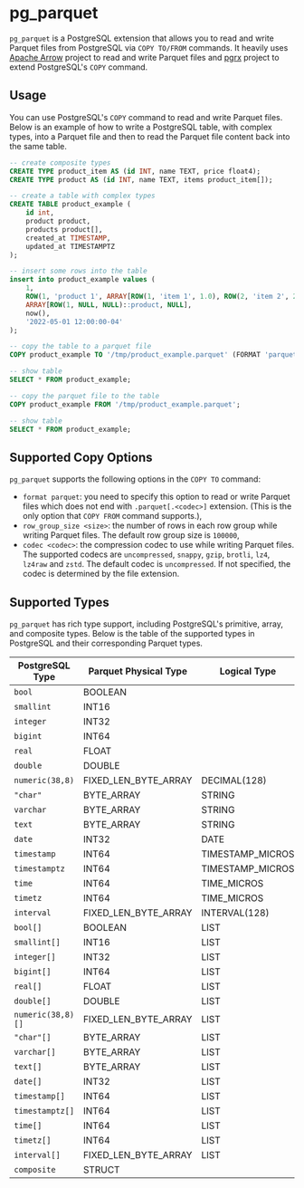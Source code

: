 # pg_parquet
`pg_parquet` is a PostgreSQL extension that allows you to read and write Parquet files from PostgreSQL via `COPY TO/FROM` commands. It heavily uses [Apache Arrow](https://arrow.apache.org/rust/arrow/) project to read and write Parquet files and [pgrx](https://github.com/pgcentralfoundation/pgrx) project to extend PostgreSQL's `COPY` command.

## Usage
You can use PostgreSQL's `COPY` command to read and write Parquet files. Below is an example of how to write a PostgreSQL table, with complex types, into a Parquet file and then to read the Parquet file content back into the same table.

```sql
-- create composite types
CREATE TYPE product_item AS (id INT, name TEXT, price float4);
CREATE TYPE product AS (id INT, name TEXT, items product_item[]);

-- create a table with complex types
CREATE TABLE product_example (
    id int,
    product product,
    products product[],
    created_at TIMESTAMP,
    updated_at TIMESTAMPTZ
);

-- insert some rows into the table
insert into product_example values (
    1,
    ROW(1, 'product 1', ARRAY[ROW(1, 'item 1', 1.0), ROW(2, 'item 2', 2.0), NULL]::product_item[])::product,
    ARRAY[ROW(1, NULL, NULL)::product, NULL],
    now(),
    '2022-05-01 12:00:00-04'
);

-- copy the table to a parquet file
COPY product_example TO '/tmp/product_example.parquet' (FORMAT 'parquet', CODEC 'gzip');

-- show table
SELECT * FROM product_example;

-- copy the parquet file to the table
COPY product_example FROM '/tmp/product_example.parquet';

-- show table
SELECT * FROM product_example;
```

## Supported Copy Options
`pg_parquet` supports the following options in the `COPY TO` command:
- `format parquet`: you need to specify this option to read or write Parquet files which does not end with `.parquet[.<codec>]` extension. (This is the only option that `COPY FROM` command supports.),
- `row_group_size <size>`: the number of rows in each row group while writing Parquet files. The default row group size is `100000`,
- `codec <codec>`: the compression codec to use while writing Parquet files. The supported codecs are `uncompressed`, `snappy`, `gzip`, `brotli`, `lz4`, `lz4raw` and `zstd`. The default codec is `uncompressed`. If not specified, the codec is determined by the file extension.

## Supported Types
`pg_parquet` has rich type support, including PostgreSQL's primitive, array, and composite types. Below is the table of the supported types in PostgreSQL and their corresponding Parquet types.

| PostgreSQL Type   | Parquet Physical Type | Logical Type     |
|-------------------|-----------------------|------------------|
| `bool`            | BOOLEAN               |                  |
| `smallint`        | INT16                 |                  |
| `integer`         | INT32                 |                  |
| `bigint`          | INT64                 |                  |
| `real`            | FLOAT                 |                  |
| `double`          | DOUBLE                |                  |
| `numeric(38,8)`   | FIXED_LEN_BYTE_ARRAY  | DECIMAL(128)     |
| `"char"`          | BYTE_ARRAY            | STRING           |
| `varchar`         | BYTE_ARRAY            | STRING           |
| `text`            | BYTE_ARRAY            | STRING           |
| `date`            | INT32                 | DATE             |
| `timestamp`       | INT64                 | TIMESTAMP_MICROS |
| `timestamptz`     | INT64                 | TIMESTAMP_MICROS |
| `time`            | INT64                 | TIME_MICROS      |
| `timetz`          | INT64                 | TIME_MICROS      |
| `interval`        | FIXED_LEN_BYTE_ARRAY  | INTERVAL(128)    |
| `bool[]`          | BOOLEAN               | LIST             |
| `smallint[]`      | INT16                 | LIST             |
| `integer[]`       | INT32                 | LIST             |
| `bigint[]`        | INT64                 | LIST             |
| `real[]`          | FLOAT                 | LIST             |
| `double[]`        | DOUBLE                | LIST             |
| `numeric(38,8)[]` | FIXED_LEN_BYTE_ARRAY  | LIST             |
| `"char"[]`        | BYTE_ARRAY            | LIST             |
| `varchar[]`       | BYTE_ARRAY            | LIST             |
| `text[]`          | BYTE_ARRAY            | LIST             |
| `date[]`          | INT32                 | LIST             |
| `timestamp[]`     | INT64                 | LIST             |
| `timestamptz[]`   | INT64                 | LIST             |
| `time[]`          | INT64                 | LIST             |
| `timetz[]`        | INT64                 | LIST             |
| `interval[]`      | FIXED_LEN_BYTE_ARRAY  | LIST             |
| `composite`       | STRUCT                |                  |
